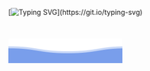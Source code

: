 [![Typing SVG](https://readme-typing-svg.herokuapp.com?color=%2336BCF7&lines=Fala+dev's!;Prazer%2C+sou+o+Nicolas.)](https://git.io/typing-svg)

<br>
</p>

![Abhinandan Trilokia](https://github.com/dvlprnicolas/dvlprnicolas/blob/main/bottom_header.svg)
<br>
</p>
